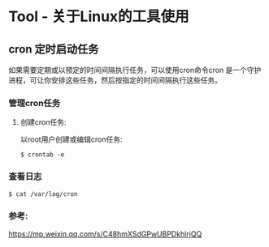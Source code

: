 # Tool - 关于Linux的工具使用



## cron 定时启动任务

如果需要定期或以预定的时间间隔执行任务，可以使用cron命令cron 是一个守护进程，可让你安排这些任务，然后按指定的时间间隔执行这些任务。



### 管理cron任务

1. 创建cron任务:

   以root用户创建或编辑cron任务:

   ```
   $ crontab -e
   ```



### 查看日志

```
$ cat /var/log/cron
```







### 参考:

<https://mp.weixin.qq.com/s/C48hmXSdGPwUBPDkhlrjQQ>







































